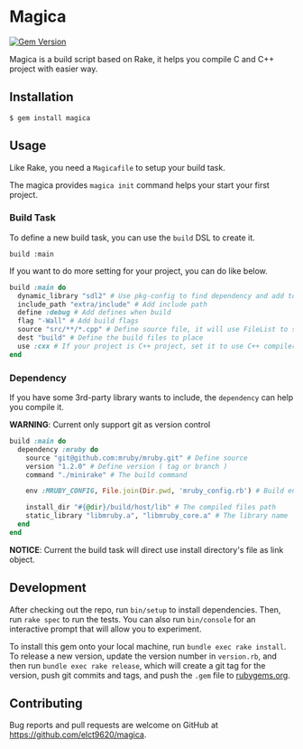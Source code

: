 # Magica
[![Gem Version](https://badge.fury.io/rb/magica.svg)](https://badge.fury.io/rb/magica)

Magica is a build script based on Rake, it helps you compile C and C++ project with easier way.

## Installation

    $ gem install magica

## Usage

Like Rake, you need a `Magicafile` to setup your build task.

The magica provides `magica init` command helps your start your first project.

### Build Task

To define a new build task, you can use the `build` DSL to create it.

`build :main`

If you want to do more setting for your project, you can do like below.

```ruby
build :main do
  dynamic_library "sdl2" # Use pkg-config to find dependency and add to build command
  include_path "extra/include" # Add include path
  define :debug # Add defines when build
  flag "-Wall" # Add build flags
  source "src/**/*.cpp" # Define source file, it will use FileList to scan it
  dest "build" # Define the build files to place
  use :cxx # If your project is C++ project, set it to use C++ compiler instead C compiler
end
```

### Dependency

If you have some 3rd-party library wants to include, the `dependency` can help you compile it.

**WARNING**: Current only support git as version control

```ruby
build :main do
  dependency :mruby do
    source "git@github.com:mruby/mruby.git" # Define source
    version "1.2.0" # Define version ( tag or branch )
    command "./minirake" # The build command

    env :MRUBY_CONFIG, File.join(Dir.pwd, 'mruby_config.rb') # Build environment variable

    install_dir "#{@dir}/build/host/lib" # The compiled files path
    static_library "libmruby.a", "libmruby_core.a" # The library name
  end
end
```

**NOTICE**: Current the build task will direct use install directory's file as link object.

## Development

After checking out the repo, run `bin/setup` to install dependencies. Then, run `rake spec` to run the tests. You can also run `bin/console` for an interactive prompt that will allow you to experiment.

To install this gem onto your local machine, run `bundle exec rake install`. To release a new version, update the version number in `version.rb`, and then run `bundle exec rake release`, which will create a git tag for the version, push git commits and tags, and push the `.gem` file to [rubygems.org](https://rubygems.org).

## Contributing

Bug reports and pull requests are welcome on GitHub at https://github.com/elct9620/magica.

